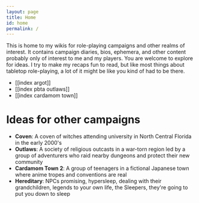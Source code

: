 ```yaml
---
layout: page
title: Home
id: home
permalink: /
---
```


This is home to my wikis for role-playing campaigns and other realms of interest. It contains campaign diaries, bios, ephemera, and other content probably only of interest to me and my players. You are welcome to explore for ideas. I try to make my recaps fun to read, but like most things about tabletop role-playing, a lot of it might be like you kind of had to be there. 

- [[index argot]]
- [[index pbta outlaws]]
- [[index cardamom town]]

# Ideas for other campaigns
- **Coven**: A coven of witches attending university in North Central Florida in the early 2000's
- **Outlaws**: A society of religious outcasts in a war-torn region led by a group of adventurers who raid nearby dungeons and protect their new community
- **Cardamom Town 2**: A group of teenagers in a fictional Japanese town where anime tropes and conventions are real
- **Hereditary**: NPCs promising, hypersleep, dealing with their grandchildren, legends to your own life, the Sleepers, they're going to put you down to sleep




<style>
  .wrapper {
    max-width: 46em;
  }
</style>
